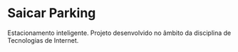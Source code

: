 # Saicar Parking
Estacionamento inteligente. Projeto desenvolvido no âmbito da disciplina de Tecnologias de Internet.

